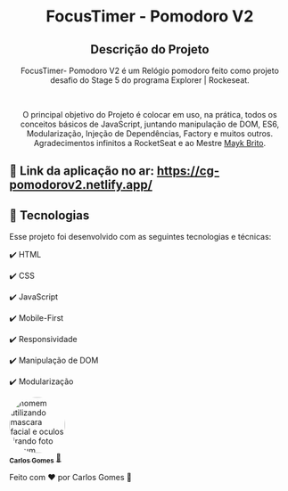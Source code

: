 <h1 align="center">
  FocusTimer - Pomodoro V2
</h1>

<h2 align="center" >Descrição do Projeto</h2>
<p align="center">
FocusTimer- Pomodoro V2 é um Relógio pomodoro feito como projeto desafio do Stage 5 do programa Explorer | Rockeseat.

</p>
</br>

<div align="center">
   <p>
    O principal objetivo do Projeto é colocar em uso, na prática, todos os conceitos básicos de JavaScript, juntando manipulação de DOM, ES6, Modularização, Injeção de Dependências, Factory  e muitos outros.
     <br/>
    Agradecimentos infinitos a RocketSeat e ao Mestre <a href="https://github.com/maykbrito">Mayk Brito</a>.</p>
  </p>
</div>
 
  
## 🔗 Link da aplicação no ar: https://cg-pomodorov2.netlify.app/
  
## :rocket: Tecnologias

Esse projeto foi desenvolvido com as seguintes tecnologias e técnicas:

✔️ HTML

✔️ CSS

✔️ JavaScript

✔️ Mobile-First

✔️ Responsividade

✔️ Manipulação de DOM

✔️ Modularização

<a href="https://github.com/Dev-Shinsei">
 <img style="border-radius: 50%;" src="https://avatars.githubusercontent.com/u/61604214?v=4" width="100px;" alt="homem utilizando mascara facial e oculos tirando foto em um espelho de um elevador com seu celular a mostra"/>
 <br />
 <sub><b>Carlos Gomes</b></sub></a> <a href="https://github.com/Dev-Shinsei" title="Github">🚀</a>

Feito com ❤️ por Carlos Gomes 👋
